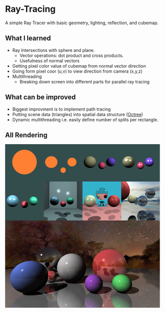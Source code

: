 # Ray-Tracing
A simple Ray Tracer with basic geometry, lighting, reflection, and cubemap. 

## What I learned
- Ray Intersections with sphere and plane. 
  - Vector operations: dot product and cross products.
  - Usefulness of normal vectors
- Getting pixel color value of cubemap from normal vector direction
- Going form pixel coor (u,v) to view direction from camera (x,y,z)
- Multithreading
  - Breaking down screen into different parts for parallel ray tracing
## What can be improved
- Biggest improvment is to implement path tracing
- Putting scene data (triangles) into spatial data structure ([Octree](https://github.com/DharshanV/Octree-QuadTree))
- Dynamic multithreading i.e. easily define number of splits per rectangle.

## All Rendering
![Output sample](https://github.com/DharshanV/Ray-Tracing/blob/master/Rendering%20Progress/All%20Rendering.png)
